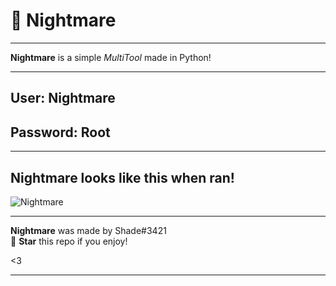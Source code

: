 
# 👻 Nightmare

---

**Nightmare** is a simple *MultiTool* made in Python!

---

<h2>
User: Nightmare</h2>
<h2>Password: Root
</h2>

---

<h2>Nightmare looks like this when ran!</h2>

![Nightmare](https://user-images.githubusercontent.com/68307468/166126136-c46ef97a-644a-4016-814a-3431bbb7adb6.png)

---

**Nightmare** was made by Shade#3421 <br/>
🌟 **Star** this repo if you enjoy!

<3

---
